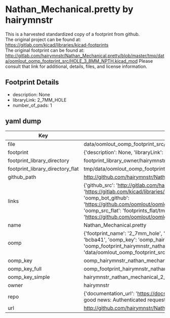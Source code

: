 # Nathan_Mechanical.pretty by hairymnstr  
This is a harvested standardized copy of a footprint from github.  
The original project can be found at:  
https://gitlab.com/kicad/libraries/kicad-footprints  
The original footprint can be found at:
http://gitlab.com/hairymnstr/Nathan_Mechanical.pretty/blob/master/tmp/data/oomlout_oomp_footprint_src/HOLE_3_8MM_NPTH.kicad_mod
Please consult that link for additional, details, files, and license information.  
## Footprint Details
* description: None  
* libraryLink: 2_7MM_HOLE  
* number_of_pads: 1  
## yaml dump  
| Key | Value |  
| --- | --- |  
| file | data/oomlout_oomp_footprint_src/Nathan_Mechanical.pretty/2_7MM_HOLE.kicad_mod |  
| footprint | {'description': None, 'libraryLink': '2_7MM_HOLE', 'number_of_pads': 1} |  
| footprint_library_directory | footprint_library_owner/hairymnstr_Nathan_Mechanical.pretty |  
| footprint_library_directory_flat | tmp/data/oomlout_oomp_footprint_src/footprints_flat/hairymnstr_nathan_mechanical_2_7mm_hole/working |  
| github_path | http://github.com/hairymnstr/Nathan_Mechanical.pretty/blob/master/tmp/data/oomlout_oomp_footprint_src/2_7MM_HOLE.kicad_mod |  
| links | {'github_src': 'http://gitlab.com/hairymnstr/Nathan_Mechanical.pretty/blob/master/tmp/data/oomlout_oomp_footprint_src/HOLE_3_8MM_NPTH.kicad_mod', 'github_src_repo': 'https://gitlab.com/kicad/libraries/kicad-footprints', 'oomp_bot': 'tmp/data/oomlout_oomp_footprint_src/footprints/hairymnstr_nathan_mechanical_2_7mm_hole/working', 'oomp_bot_github': 'https://github.com/oomlout/oomlout_oomp_footprint_bot/tree/main/tmp/data/oomlout_oomp_footprint_src/footprints/hairymnstr_nathan_mechanical_2_7mm_hole/working', 'oomp_src_flat': 'footprints_flat/tmp/data/oomlout_oomp_footprint_src/footprints_flat/hairymnstr_nathan_mechanical_2_7mm_hole/working', 'oomp_src_flat_github': 'https://github.com/oomlout/oomlout_oomp_footprint_src/tree/main/tmp/data/oomlout_oomp_footprint_src/footprints_flat/hairymnstr_nathan_mechanical_2_7mm_hole/working'} |  
| name | Nathan_Mechanical.pretty |  
| oomp | {'footprint_name': '2_7mm_hole', 'library_name': 'nathan_mechanical', 'md5': 'bcba410d0f4bea0acaa0d948abdd95d0', 'md5_10': 'bcba410d0f', 'md5_5': 'bcba4', 'md5_6': 'bcba41', 'oomp_key': 'oomp_hairymnstr_nathan_mechanical_2_7mm_hole', 'oomp_key_extra': 'oomp_footprint_hairymnstr_nathan_mechanical_2_7mm_hole', 'oomp_key_full': 'oomp_footprint_hairymnstr_nathan_mechanical_2_7mm_hole_bcba41', 'oomp_key_simple': 'hairymnstr_nathan_mechanical_2_7mm_hole', 'original_filename': 'data/oomlout_oomp_footprint_src/Nathan_Mechanical.pretty/2_7MM_HOLE.kicad_mod', 'owner_name': 'hairymnstr'} |  
| oomp_key | oomp_hairymnstr_nathan_mechanical_2_7mm_hole |  
| oomp_key_full | oomp_footprint_hairymnstr_nathan_mechanical_2_7mm_hole |  
| oomp_key_simple | hairymnstr_nathan_mechanical_2_7mm_hole |  
| owner | hairymnstr |  
| repo | {'documentation_url': 'https://docs.github.com/rest/overview/resources-in-the-rest-api#rate-limiting', 'message': "API rate limit exceeded for 84.66.142.224. (But here's the good news: Authenticated requests get a higher rate limit. Check out the documentation for more details.)"} |  
| url | http://github.com/hairymnstr/Nathan_Mechanical.pretty |  

